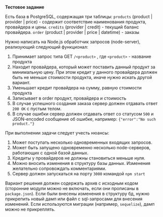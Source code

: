 **Тестовое задание**

Есть база в PostgreSQL, содержащая три таблицы:
`products` (product | provider | price) - содержит соответствие наименования продукта, провайдера и цены.
`credits` (provider | credit) - текущий баланс провайдера.
`order` (product | provider | price | datetime) - заказы

Нужно написать на Node.js обработчик запросов (node-server), реализующий следующий функционал:
1. Принимает запрос типа GET `/<product>` , где `<product>` - название продукта
2. Находит провайдера, который может поставить данный продукт за минимальную цену. При этом кредит у данного провайдера должен быть не меньше стоимости продукта, иначе нужно искать другой вариант.
3. Уменьшает кредит провайдера на сумму, равную стоимости продукта
4. Записывает в order продукт, провайдера и стоимость
5. В случае успешного создания заказа сервер должен отдавать ответ `200 OK` с пустым телом.
6. В случае ошибки сервер должен отдавать ответ со статусом `500` и JSON-encoded сообщение об ошибке, например: `{"error":"No such product."}`

При выполнении задачи следует учесть нюансы:
1. Может поступать несколько одновременных входящих запросов.
2. Может быть запущено одновременно несколько node-серверов, работающих с одной базой данных.
3. Кредиты у провайдеров не должны становиться меньше нуля.
4. Можно вносить изменения в структуру базы данных. Изменения желательно сопровождать комментариями.
5. Сервер должен запускаться на порту `3000` командой `npm start`

Вариант решения должен содержать архив с исходным кодом (сторонние модули можно не включать, если они прописаны в `package.json`).
Если были внесены изменения в структуру бд, нужно прикрепить новый дамп или файл с sql-запросами для внесения изменений. Если используются миграции (например, `sequelize`), дамп можно не прикреплять.
